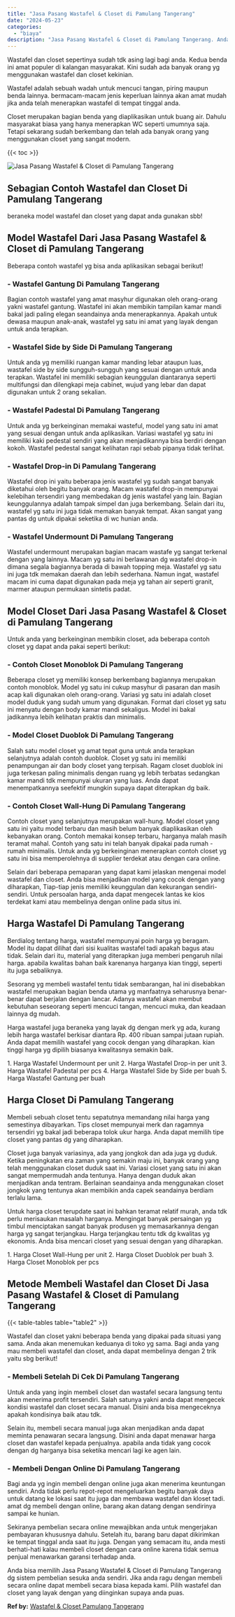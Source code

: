 ```yaml
---
title: "Jasa Pasang Wastafel & Closet di Pamulang Tangerang"
date: "2024-05-23"
categories: 
  - "biaya"
description: "Jasa Pasang Wastafel & Closet di Pamulang Tangerang. Anda bisa memilih Jasa Pasang Wastafel & Closet di Pamulang Tangerang dg sistem pembelian sesuka anda se..."
---
```


Wastafel dan closet sepertinya sudah tdk asing lagi bagi anda. Kedua benda ini amat populer di kalangan masyarakat. Kini sudah ada banyak orang yg menggunakan wastafel dan closet kekinian.

Wastafel adalah sebuah wadah untuk mencuci tangan, piring maupun benda lainnya. bermacam-macam jenis keperluan lainnya akan amat mudah jika anda telah menerapkan wastafel di tempat tinggal anda.

Closet merupakan bagian benda yang diaplikasikan untuk buang air. Dahulu masyarakat biasa yang hanya menerapkan WC seperti umumnya saja. Tetapi sekarang sudah berkembang dan telah ada banyak orang yang menggunakan closet yang sangat modern.

{{< toc >}}

![Jasa Pasang Wastafel & Closet di Pamulang Tangerang](/images/wastafel-closet-murah53.png)

## Sebagian Contoh Wastafel dan Closet Di Pamulang Tangerang

beraneka model wastafel dan closet yang dapat anda gunakan sbb!

## Model Wastafel Dari Jasa Pasang Wastafel & Closet di Pamulang Tangerang

Beberapa contoh wastafel yg bisa anda aplikasikan sebagai berikut!

### \- Wastafel Gantung Di Pamulang Tangerang

Bagian contoh wastafel yang amat masyhur digunakan oleh orang-orang yakni wastafel gantung. Wastafel ini akan membikin tampilan kamar mandi bakal jadi paling elegan seandainya anda menerapkannya. Apakah untuk dewasa maupun anak-anak, wastafel yg satu ini amat yang layak dengan untuk anda terapkan.

### \- Wastafel Side by Side Di Pamulang Tangerang

Untuk anda yg memiliki ruangan kamar manding lebar ataupun luas, wastafel side by side sungguh-sungguh yang sesuai dengan untuk anda terapkan. Wastafel ini memiliki sebagian keunggulan diantaranya seperti multifungsi dan dilengkapi meja cabinet, wujud yang lebar dan dapat digunakan untuk 2 orang sekalian.

### \- Wastafel Padestal Di Pamulang Tangerang

Untuk anda yg berkeinginan memakai wasteful, model yang satu ini amat yang sesuai dengan untuk anda aplikasikan. Variasi wastafel yg satu ini memiliki kaki pedestal sendiri yang akan menjadikannya bisa berdiri dengan kokoh. Wastafel pedestal sangat kelihatan rapi sebab pipanya tidak terlihat.

### \- Wastafel Drop-in Di Pamulang Tangerang

Wastafel drop ini yaitu beberapa jenis wastafel yg sudah sangat banyak diketahui oleh begitu banyak orang. Macam wastafel drop-in mempunyai kelebihan tersendiri yang membedakan dg jenis wastafel yang lain. Bagian keunggulannya adalah tampak simpel dan juga berkembang. Selain dari itu, wastafel yg satu ini juga tidak memakan banyak tempat. Akan sangat yang pantas dg untuk dipakai seketika di wc hunian anda.

### \- Wastafel Undermount Di Pamulang Tangerang

Wastafel undermount merupakan bagian macam wastafe yg sangat terkenal dengan yang lainnya. Macam yg satu ini berlawanan dg wastafel drop-in dimana segala bagiannya berada di bawah topping meja. Wastafel yg satu ini juga tdk memakan daerah dan lebih sederhana. Namun ingat, wastafel macam ini cuma dapat digunakan pada meja yg tahan air seperti granit, marmer ataupun permukaan sintetis padat.

## Model Closet Dari Jasa Pasang Wastafel & Closet di Pamulang Tangerang

Untuk anda yang berkeinginan membikin closet, ada beberapa contoh closet yg dapat anda pakai seperti berikut:

### \- Contoh Closet Monoblok Di Pamulang Tangerang

Beberapa closet yg memiliki konsep berkembang bagiannya merupakan contoh monoblok. Model yg satu ini cukup masyhur di pasaran dan masih acap kali digunakan oleh orang-orang. Variasi yg satu ini adalah closet model duduk yang sudah umum yang digunakan. Format dari closet yg satu ini menyatu dengan body kamar mandi sekaligus. Model ini bakal jadikannya lebih kelihatan praktis dan minimalis.

### \- Model Closet Duoblok Di Pamulang Tangerang

Salah satu model closet yg amat tepat guna untuk anda terapkan selanjutnya adalah contoh duoblok. Closet yg satu ini memiliki penampungan air dan body closet yang terpisah. Ragam closet duoblok ini juga terkesan paling minimalis dengan ruang yg lebih terbatas sedangkan kamar mandi tdk mempunyai ukuran yang luas. Anda dapat menempatkannya seefektif mungkin supaya dapat diterapkan dg baik.

### \- Contoh Closet Wall-Hung Di Pamulang Tangerang

Contoh closet yang selanjutnya merupakan wall-hung. Model closet yang satu ini yaitu model terbaru dan masih belum banyak diaplikasikan oleh kebanyakan orang. Contoh memakai konsep terbaru, harganya malah masih teramat mahal. Contoh yang satu ini telah banyak dipakai pada rumah - rumah minimalis. Untuk anda yg berkeinginan menerapkan contoh closet yg satu ini bisa memperolehnya di supplier terdekat atau dengan cara online.

Selain dari beberapa pemaparan yang dapat kami jelaskan mengenai model wastafel dan closet. Anda bisa menjadikan model yang cocok dengan yang diharapkan, Tiap-tiap jenis memiliki keunggulan dan kekurangan sendiri-sendiri. Untuk persoalan harga, anda dapat mengecek lantas ke kios terdekat kami atau membelinya dengan online pada situs ini.

## Harga Wastafel Di Pamulang Tangerang

Berdialog tentang harga, wastafel mempunyai poin harga yg beragam. Model itu dapat dilihat dari sisi kualitas wastafel tadi apakah bagus atau tidak. Selain dari itu, material yang diterapkan juga memberi pengaruh nilai harga. apabila kwalitas bahan baik karenanya harganya kian tinggi, seperti itu juga sebaliknya.

Sesorang yg membeli wastafel tentu tidak sembarangan, hal ini disebabkan wastafel merupakan bagian benda utama yg manfaatnya seharusnya benar-benar dapat berjalan dengan lancar. Adanya wastafel akan membut kebutuhan seseorang seperti mencuci tangan, mencuci muka, dan keadaan lainnya dg mudah.

Harga wastafel juga beraneka yang layak dg dengan merk yg ada, kurang lebih harga wastafel berkisar diantara Rp. 400 ribuan sampai jutaan rupiah. Anda dapat memilih wastafel yang cocok dengan yang diharapkan. kian tinggi harga yg dipilih biasanya kwalitasnya semakin baik.

1\. Harga Wastafel Undermount per unit 2. Harga Wastafel Drop-in per unit 3. Harga Wastafel Padestal per pcs 4. Harga Wastafel Side by Side per buah 5. Harga Wastafel Gantung per buah

## Harga Closet Di Pamulang Tangerang

Membeli sebuah closet tentu sepatutnya memandang nilai harga yang semestinya dibayarkan. Tips closet mempunyai merk dan ragamnya tersendiri yg bakal jadi beberapa tolok ukur harga. Anda dapat memilih tipe closet yang pantas dg yang diharapkan.

Closet juga banyak variasinya, ada yang jongkok dan ada juga yg duduk. Ketika peningkatan era zaman yang semakin maju ini, banyak orang yang telah menggunakan closet duduk saat ini. Variasi closet yang satu ini akan sangat mempermudah anda tentunya. Hanya dengan duduk akan menjadikan anda tentram. Berlainan seandainya anda menggunakan closet jongkok yang tentunya akan membikin anda capek seandainya berdiam terlalu lama.

Untuk harga closet terupdate saat ini bahkan teramat relatif murah, anda tdk perlu merisaukan masalah harganya. Mengingat banyak persaingan yg timbul menciptakan sangat banyak produsen yg memasarkannya dengan harga yg sangat terjangkau. Harga terjangkau tentu tdk dg kwalitas yg ekonomis. Anda bisa mencari closet yang sesuai dengan yang diharapkan.

1\. Harga Closet Wall-Hung per unit 2. Harga Closet Duoblok per buah 3. Harga Closet Monoblok per pcs

## Metode Membeli Wastafel dan Closet Di Jasa Pasang Wastafel & Closet di Pamulang Tangerang

{{< table-tables table="table2" >}}

Wastafel dan closet yakni beberapa benda yang dipakai pada situasi yang sama. Anda akan menemukan keduanya di toko yg sama. Bagi anda yang mau membeli wastafel dan closet, anda dapat membelinya dengan 2 trik yaitu sbg berikut!

### \- Membeli Setelah Di Cek Di Pamulang Tangerang

Untuk anda yang ingin membeli closet dan wastafel secara langsung tentu akan menerima profit tersendiri. Salah satunya yakni anda dapat mengecek kondisi wastafel dan closet secara manual. Disini anda bisa mengeceknya apakah kondisinya baik atau tdk.

Selain itu, membeli secara manual juga akan menjadikan anda dapat meminta penawaran secara langsung. Disini anda dapat menawar harga closet dan wastafel kepada penjualnya. apabila anda tidak yang cocok dengan dg harganya bisa seketika mencari lagi ke agen lain.

### \- Membeli Dengan Online Di Pamulang Tangerang

Bagi anda yg ingin membeli dengan online juga akan menerima keuntungan sendiri. Anda tidak perlu repot-repot mengeluarkan begitu banyak daya untuk datang ke lokasi saat itu juga dan membawa wastafel dan kloset tadi. amat dg membeli dengan online, barang akan datang dengan sendirinya sampai ke hunian.

Sekiranya pembelian secara online mewajibkan anda untuk mengerjakan pembayaran khususnya dahulu. Setelah itu, barang baru dapat dikirimkan ke tempat tinggal anda saat itu juga. Dengan yang semacam itu, anda mesti berhati-hati kalau membeli closet dengan cara online karena tidak semua penjual menawarkan garansi terhadap anda.

Anda bisa memilih Jasa Pasang Wastafel & Closet di Pamulang Tangerang dg sistem pembelian sesuka anda sendiri. Jika anda ragu dengan membeli secara online dapat membeli secara biasa kepada kami. Pilih wastafel dan closet yang layak dengan yang diinginkan supaya anda puas.

**Ref by:** [Wastafel & Closet Pamulang Tangerang](https://id.wikipedia.org/wiki/Wastafel)
